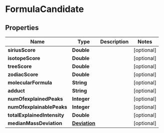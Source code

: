 # FormulaCandidate

## Properties
Name | Type | Description | Notes
------------ | ------------- | ------------- | -------------
**siriusScore** | **Double** |  |  [optional]
**isotopeScore** | **Double** |  |  [optional]
**treeScore** | **Double** |  |  [optional]
**zodiacScore** | **Double** |  |  [optional]
**molecularFormula** | **String** |  |  [optional]
**adduct** | **String** |  |  [optional]
**numOfexplainedPeaks** | **Integer** |  |  [optional]
**numOfexplainablePeaks** | **Integer** |  |  [optional]
**totalExplainedIntensity** | **Double** |  |  [optional]
**medianMassDeviation** | [**Deviation**](Deviation.md) |  |  [optional]

